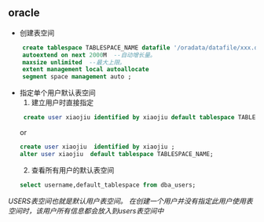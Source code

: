 ## oracle
- 创建表空间   
```sql
    create tablespace TABLESPACE_NAME datafile '/oradata/datafile/xxx.dbf' size 1024m --表空间默认初始值。
    autoextend on next 2000M  --自动增长量。
    maxsize unlimited  --最大上限。
    extent management local autoallocate   
    segment space management auto ;
``` 
- 指定单个用户默认表空间   
   1. 建立用户时直接指定   
   ```sql 
    create user xiaojiu identified by xiaojiu default tablespace TABLESPACE_NAME;
    ```
    or
    ```sql 
    create user xiaojiu  identified by xiaojiu ;                         
    alter user xiaojiu  default tablespace TABLESPACE_NAME;
    ```
    2. 查看所有用户的默认表空间
    ``` sql 
    select username,default_tablespace from dba_users;   
    ```
*USERS表空间也就是默认用户表空间。
在创建一个用户并没有指定此用户使用表空间时，该用户所有信息都会放入到users表空间中*